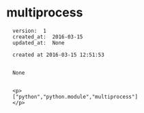 
  # multiprocess

      version:  1
      created_at:  2016-03-15
      updated_at:  None

      created at 2016-03-15 12:51:53 


      None


      <p>
      ["python","python.module","multiprocess"]
      </p>

  
